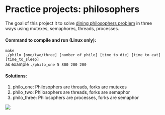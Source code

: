 # Practice projects: philosophers
The goal of this project it to solve [dining philosophers problem](https://en.wikipedia.org/wiki/Dining_philosophers_problem) in three ways using mutexes, semaphores, threads, processes. 

#### Command to compile and run (Linux only):
`make`<br />
`./philo_[one/two/three] [number_of_philo] [time_to_die] [time_to_eat] [time_to_sleep] ` <br />
as example `./philo_one 5 800 200 200`

#### Solutions:
1. philo_one: Philosophers are threads, forks are mutexes
2. philo_two: Philosophers are threads, forks are semaphor
3. philo_three: Philosophers are processes, forks are semaphor

![](https://i.imgur.com/oDoBJRz.png)
